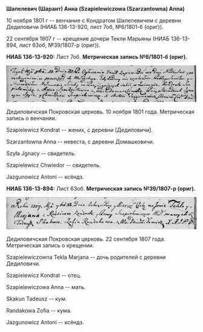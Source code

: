 **Шапелевич (Шарант) Анна (Szapielewiczowa (Szarzantowna) Anna)**

10 ноября 1801 г -- венчание с Кондратом Шапелевичем с деревни
Дедиловичи (НИАБ 136-13-920, лист 7об, №6/1801-б (ориг)).

22 сентября 1807 г -- крещение дочери Текли Марьяны (НИАБ 136-13-894,
лист 63об, №39/1807-р (ориг)).

**НИАБ 136-13-920:** Лист 7об. **Метрическая запись №6/1801-б (ориг).**

![](./media/998f15675ec73fe08ebec9a28d92a2bc59199694.png)

Дедиловичская Покровская церковь. 10 ноября 1801 года. Метрическая
запись о венчании.

Szapielewicz Kondrat -- жених, с деревни \[Дедиловичи\].

Szarzantowna Anna -- невеста, с деревни Домашковичи.

Szyła Jgnacy -- свидетель.

Szapielewicz Chwiedor -- свидетель.

Jazgunowicz Antoni -- ксёндз.

**НИАБ 136-13-894:** Лист 63об. **Метрическая запись №39/1807-р
(ориг).**

![](./media/873eca8d5d350dd6eabef8aaa8ca1305f23609b5.png)

Дедиловичская Покровская церковь. 22 сентября 1807 года. Метрическая
запись о крещении.

Szapielewiczowna Tekla Marjana -- дочь родителей с деревни Дедиловичи.

Szapielewicz Kondrat -- отец.

Szapielewiczowa Anna -- мать.

Skakun Tadeusz -- кум.

Randakowa Zofia -- кума.

Jazgunowicz Antoni -- ксёндз.
